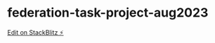 # federation-task-project-aug2023

[Edit on StackBlitz ⚡️](https://stackblitz.com/edit/basic-federation-2-ppqify)